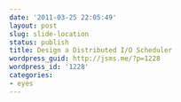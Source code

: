 ```yaml
---
date: '2011-03-25 22:05:49'
layout: post
slug: slide-location
status: publish
title: Design a Distributed I/O Scheduler
wordpress_guid: http://jsms.me/?p=1228
wordpress_id: '1228'
categories:
- eyes
---
```



